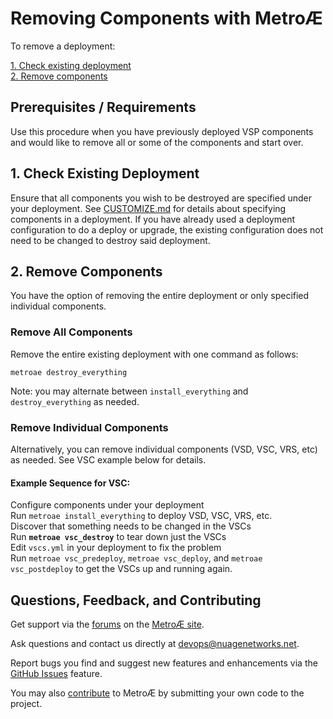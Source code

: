 # Removing Components with MetroÆ
To remove a deployment:

[1. Check existing deployment](#1-check-existing-deployment)  
[2. Remove components](#2-remove-components)

## Prerequisites / Requirements

Use this procedure when you have previously deployed VSP components and would like to remove all or some of the components and start over.

## 1. Check Existing Deployment

Ensure that all components you wish to be destroyed are specified under your deployment.  See [CUSTOMIZE.md](CUSTOMIZE.md) for details about specifying components in a deployment.  If you have already used a deployment configuration to do a deploy or upgrade, the existing configuration does not need to be changed to destroy said deployment.

## 2. Remove Components

You have the option of removing the entire deployment or only specified individual components.

### Remove All Components
Remove the entire existing deployment with one command as follows:
```
metroae destroy_everything
```
Note: you may alternate between `install_everything` and `destroy_everything` as needed.

### Remove Individual Components
Alternatively, you can remove individual components (VSD, VSC, VRS, etc) as needed. See VSC example below for details.
  #### Example Sequence for VSC:
  Configure components under your deployment  
  Run `metroae install_everything` to deploy VSD, VSC, VRS, etc.  
  Discover that something needs to be changed in the VSCs  
  Run **`metroae vsc_destroy`** to tear down just the VSCs  
  Edit `vscs.yml` in your deployment to fix the problem  
  Run `metroae vsc_predeploy`, `metroae vsc_deploy`, and `metroae vsc_postdeploy` to get the VSCs up and running again.

## Questions, Feedback, and Contributing
Get support via the [forums](https://devops.nuagenetworks.net/forums/) on the [MetroÆ site](https://devops.nuagenetworks.net/).  

Ask questions and contact us directly at [devops@nuagenetworks.net](mailto:deveops@nuagenetworks.net "send email to nuage-metro project"). 

Report bugs you find and suggest new features and enhancements via the [GitHub Issues](https://github.com/nuagenetworks/nuage-metro/issues "nuage-metro issues") feature.

You may also [contribute](../CONTRIBUTING.md) to MetroÆ by submitting your own code to the project.
